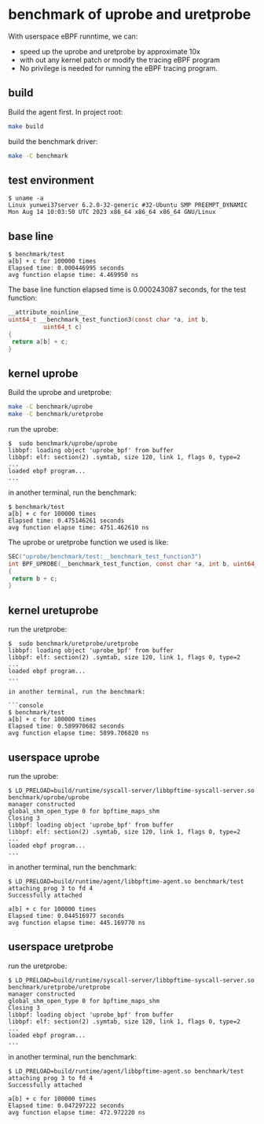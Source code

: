 # benchmark of uprobe and uretprobe

With userspace eBPF runntime, we can:

- speed up the uprobe and uretprobe by approximate 10x
- with out any kernel patch or modify the tracing eBPF program
- No privilege is needed for running the eBPF tracing program.

## build

Build the agent first. In project root:

```sh
make build
```

build the benchmark driver:

```sh
make -C benchmark
```

## test environment

```console
$ uname -a
Linux yunwei37server 6.2.0-32-generic #32-Ubuntu SMP PREEMPT_DYNAMIC Mon Aug 14 10:03:50 UTC 2023 x86_64 x86_64 x86_64 GNU/Linux
```

## base line

```console
$ benchmark/test
a[b] + c for 100000 times
Elapsed time: 0.000446995 seconds
avg function elapse time: 4.469950 ns
```

The base line function elapsed time is 0.000243087 seconds, for the test function:

```c
__attribute_noinline__ 
uint64_t __benchmark_test_function3(const char *a, int b,
          uint64_t c)
{
 return a[b] + c;
}
```

## kernel uprobe

Build the uprobe and uretprobe:

```sh
make -C benchmark/uprobe
make -C benchmark/uretprobe
```

run the uprobe:

```console
$  sudo benchmark/uprobe/uprobe
libbpf: loading object 'uprobe_bpf' from buffer
libbpf: elf: section(2) .symtab, size 120, link 1, flags 0, type=2
...
loaded ebpf program...
...
```

in another terminal, run the benchmark:

```console
$ benchmark/test
a[b] + c for 100000 times
Elapsed time: 0.475146261 seconds
avg function elapse time: 4751.462610 ns
```

The uprobe or uretprobe function we used is like:

```c
SEC("uprobe/benchmark/test:__benchmark_test_function3")
int BPF_UPROBE(__benchmark_test_function, const char *a, int b, uint64_t c)
{
 return b + c;
}
```

## kernel uretuprobe

run the uretprobe:

```console
$  sudo benchmark/uretprobe/uretprobe
libbpf: loading object 'uprobe_bpf' from buffer
libbpf: elf: section(2) .symtab, size 120, link 1, flags 0, type=2
...
loaded ebpf program...
...

in another terminal, run the benchmark:

```console
$ benchmark/test
a[b] + c for 100000 times
Elapsed time: 0.589970682 seconds
avg function elapse time: 5899.706820 ns
```

## userspace uprobe

run the uprobe:

```console
$ LD_PRELOAD=build/runtime/syscall-server/libbpftime-syscall-server.so benchmark/uprobe/uprobe
manager constructed
global_shm_open_type 0 for bpftime_maps_shm
Closing 3
libbpf: loading object 'uprobe_bpf' from buffer
libbpf: elf: section(2) .symtab, size 120, link 1, flags 0, type=2
...
loaded ebpf program...
...
```

in another terminal, run the benchmark:

```console
$ LD_PRELOAD=build/runtime/agent/libbpftime-agent.so benchmark/test
attaching prog 3 to fd 4
Successfully attached

a[b] + c for 100000 times
Elapsed time: 0.044516977 seconds
avg function elapse time: 445.169770 ns
```

## userspace uretprobe

run the uretprobe:

```console
$ LD_PRELOAD=build/runtime/syscall-server/libbpftime-syscall-server.so benchmark/uretprobe/uretprobe
manager constructed
global_shm_open_type 0 for bpftime_maps_shm
Closing 3
libbpf: loading object 'uprobe_bpf' from buffer
libbpf: elf: section(2) .symtab, size 120, link 1, flags 0, type=2
...
loaded ebpf program...
...
```

in another terminal, run the benchmark:

```console
$ LD_PRELOAD=build/runtime/agent/libbpftime-agent.so benchmark/test
attaching prog 3 to fd 4
Successfully attached

a[b] + c for 100000 times
Elapsed time: 0.047297222 seconds
avg function elapse time: 472.972220 ns
```
